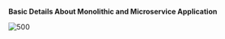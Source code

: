 **Basic Details About Monolithic and Microservice Application**


![500](https://user-images.githubusercontent.com/42623098/233902682-ff72c790-eacc-4644-9e21-b6e711c47178.jpg)

